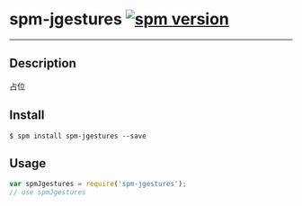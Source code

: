 # spm-jgestures [![spm version](http://spmjs.io/badge/spm-jgestures)](http://spmjs.io/package/spm-jgestures)

---

## Description

占位

## Install

```
$ spm install spm-jgestures --save
```

## Usage

```js
var spmJgestures = require('spm-jgestures');
// use spmJgestures
```
